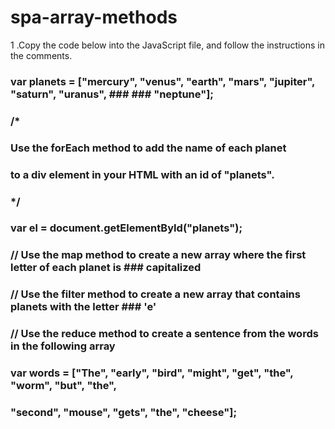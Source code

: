 # spa-array-methods

1 .Copy the code below into the JavaScript file, and follow the instructions in the comments.

### var planets = ["mercury", "venus", "earth", "mars", "jupiter", "saturn", "uranus", ### ### "neptune"];
### 
###  /*
 ### Use the forEach method to add the name of each planet
 ### to a div element in your HTML with an id of "planets".
### */
### var el = document.getElementById("planets");

### // Use the map method to create a new array where the first letter of each planet is ### capitalized

### // Use the filter method to create a new array that contains planets with the letter ### 'e'

### // Use the reduce method to create a sentence from the words in the following array

### var words = ["The", "early", "bird", "might", "get", "the", "worm", "but", "the", 
### "second", "mouse", "gets", "the", "cheese"];

